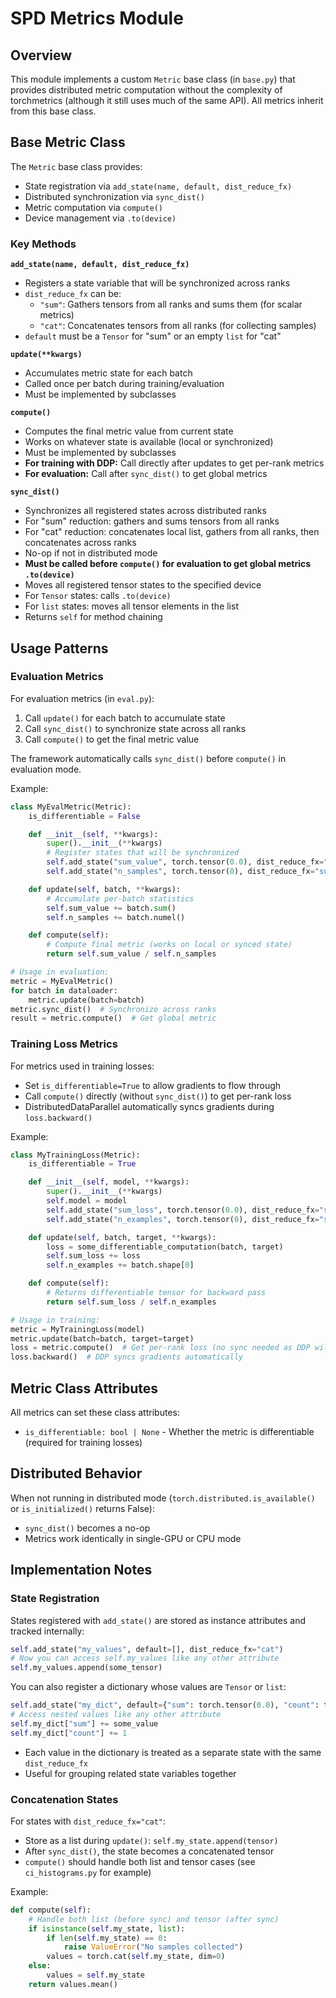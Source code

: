 # SPD Metrics Module

## Overview

This module implements a custom `Metric` base class (in `base.py`) that provides distributed metric computation without the complexity of torchmetrics (although it still uses much of the same API). All metrics inherit from this base class.

## Base Metric Class

The `Metric` base class provides:
- State registration via `add_state(name, default, dist_reduce_fx)`
- Distributed synchronization via `sync_dist()`
- Metric computation via `compute()`
- Device management via `.to(device)`

### Key Methods

**`add_state(name, default, dist_reduce_fx)`**
- Registers a state variable that will be synchronized across ranks
- `dist_reduce_fx` can be:
  - `"sum"`: Gathers tensors from all ranks and sums them (for scalar metrics)
  - `"cat"`: Concatenates tensors from all ranks (for collecting samples)
- `default` must be a `Tensor` for "sum" or an empty `list` for "cat"

**`update(**kwargs)`**
- Accumulates metric state for each batch
- Called once per batch during training/evaluation
- Must be implemented by subclasses

**`compute()`**
- Computes the final metric value from current state
- Works on whatever state is available (local or synchronized)
- Must be implemented by subclasses
- **For training with DDP:** Call directly after updates to get per-rank metrics
- **For evaluation:** Call after `sync_dist()` to get global metrics

**`sync_dist()`**
- Synchronizes all registered states across distributed ranks
- For "sum" reduction: gathers and sums tensors from all ranks
- For "cat" reduction: concatenates local list, gathers from all ranks, then concatenates across ranks
- No-op if not in distributed mode
- **Must be called before `compute()` for evaluation to get global metrics**
**`.to(device)`**
- Moves all registered tensor states to the specified device
- For `Tensor` states: calls `.to(device)`
- For `list` states: moves all tensor elements in the list
- Returns `self` for method chaining

## Usage Patterns

### Evaluation Metrics

For evaluation metrics (in `eval.py`):
1. Call `update()` for each batch to accumulate state
2. Call `sync_dist()` to synchronize state across all ranks
3. Call `compute()` to get the final metric value

The framework automatically calls `sync_dist()` before `compute()` in evaluation mode.

Example:
```python
class MyEvalMetric(Metric):
    is_differentiable = False

    def __init__(self, **kwargs):
        super().__init__(**kwargs)
        # Register states that will be synchronized
        self.add_state("sum_value", torch.tensor(0.0), dist_reduce_fx="sum")
        self.add_state("n_samples", torch.tensor(0), dist_reduce_fx="sum")

    def update(self, batch, **kwargs):
        # Accumulate per-batch statistics
        self.sum_value += batch.sum()
        self.n_samples += batch.numel()

    def compute(self):
        # Compute final metric (works on local or synced state)
        return self.sum_value / self.n_samples

# Usage in evaluation:
metric = MyEvalMetric()
for batch in dataloader:
    metric.update(batch=batch)
metric.sync_dist()  # Synchronize across ranks
result = metric.compute()  # Get global metric
```

### Training Loss Metrics

For metrics used in training losses:
- Set `is_differentiable=True` to allow gradients to flow through
- Call `compute()` directly (without `sync_dist()`) to get per-rank loss
- DistributedDataParallel automatically syncs gradients during `loss.backward()`

Example:
```python
class MyTrainingLoss(Metric):
    is_differentiable = True

    def __init__(self, model, **kwargs):
        super().__init__(**kwargs)
        self.model = model
        self.add_state("sum_loss", torch.tensor(0.0), dist_reduce_fx="sum")
        self.add_state("n_examples", torch.tensor(0), dist_reduce_fx="sum")

    def update(self, batch, target, **kwargs):
        loss = some_differentiable_computation(batch, target)
        self.sum_loss += loss
        self.n_examples += batch.shape[0]

    def compute(self):
        # Returns differentiable tensor for backward pass
        return self.sum_loss / self.n_examples

# Usage in training:
metric = MyTrainingLoss(model)
metric.update(batch=batch, target=target)
loss = metric.compute()  # Get per-rank loss (no sync needed as DDP will sync gradients itself)
loss.backward()  # DDP syncs gradients automatically
```

## Metric Class Attributes

All metrics can set these class attributes:
- `is_differentiable: bool | None` - Whether the metric is differentiable (required for training losses)

## Distributed Behavior

When not running in distributed mode (`torch.distributed.is_available()` or `is_initialized()` returns False):
- `sync_dist()` becomes a no-op
- Metrics work identically in single-GPU or CPU mode

## Implementation Notes

### State Registration
States registered with `add_state()` are stored as instance attributes and tracked internally:
```python
self.add_state("my_values", default=[], dist_reduce_fx="cat")
# Now you can access self.my_values like any other attribute
self.my_values.append(some_tensor)
```

You can also register a dictionary whose values are `Tensor` or `list`:
```python
self.add_state("my_dict", default={"sum": torch.tensor(0.0), "count": torch.tensor(0)}, dist_reduce_fx="sum")
# Access nested values like any other attribute
self.my_dict["sum"] += some_value
self.my_dict["count"] += 1
```
- Each value in the dictionary is treated as a separate state with the same `dist_reduce_fx`
- Useful for grouping related state variables together

### Concatenation States
For states with `dist_reduce_fx="cat"`:
- Store as a list during `update()`: `self.my_state.append(tensor)`
- After `sync_dist()`, the state becomes a concatenated tensor
- `compute()` should handle both list and tensor cases (see `ci_histograms.py` for example)

Example:
```python
def compute(self):
    # Handle both list (before sync) and tensor (after sync)
    if isinstance(self.my_state, list):
        if len(self.my_state) == 0:
            raise ValueError("No samples collected")
        values = torch.cat(self.my_state, dim=0)
    else:
        values = self.my_state
    return values.mean()
```